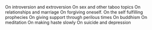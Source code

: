 On introversion and extroversion
On sex and other taboo topics
On relationships and marriage
On forgiving oneself.
On the self fulfilling prophecies
On giving support through perilous times
On buddhism
On meditation
On making haste slowly
On suicide and depression